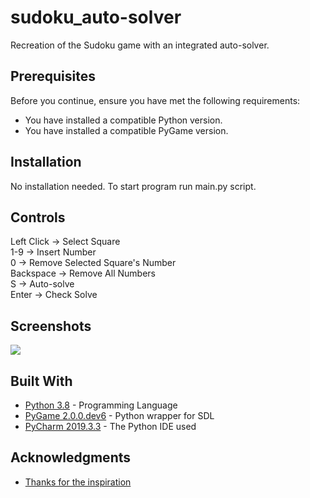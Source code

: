 # sudoku_auto-solver
Recreation of the Sudoku game with an integrated auto-solver.

## Prerequisites

Before you continue, ensure you have met the following requirements:

* You have installed a compatible Python version.
* You have installed a compatible PyGame version.

## Installation

No installation needed. To start program run main.py script.

## Controls

Left Click -> Select Square  
1-9 -> Insert Number  
0 -> Remove Selected Square's Number  
Backspace -> Remove All Numbers  
S -> Auto-solve  
Enter -> Check Solve  

## Screenshots

![](https://i.imgur.com/fXtVMPr.png)

## Built With

* [Python 3.8](https://www.python.org/) - Programming Language
* [PyGame 2.0.0.dev6](https://www.pygame.org/docs/) - Python wrapper for SDL
* [PyCharm 2019.3.3](https://www.jetbrains.com/pycharm/) - The Python IDE used

## Acknowledgments

* [Thanks for the inspiration](https://www.youtube.com/watch?v=jl5yUEdekEM)
